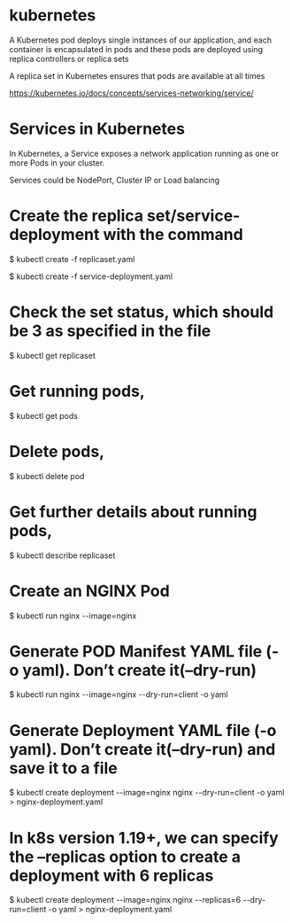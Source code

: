 ﻿# kubernetes

A Kubernetes pod deploys single instances of our application, and each container is encapsulated in pods and these pods are deployed using replica controllers or replica sets

A replica set in Kubernetes ensures that pods are available at all times

https://kubernetes.io/docs/concepts/services-networking/service/

# Services in Kubernetes 

In Kubernetes, a Service exposes a network application running as one or more Pods in your cluster.

Services could be NodePort, Cluster IP or Load balancing

# Create the replica set/service-deployment with the command

$ kubectl create -f replicaset.yaml

$ kubectl create -f service-deployment.yaml

# Check the set status, which should be 3 as specified in the file

$ kubectl get replicaset

# Get running pods,

$ kubectl get pods 

# Delete pods,

$ kubectl delete pod

# Get further details about running pods,

$ kubectl describe replicaset <name of replicaset>

# Create an NGINX Pod

$ kubectl run nginx --image=nginx

# Generate POD Manifest YAML file (-o yaml). Don’t create it(–dry-run)

$ kubectl run nginx --image=nginx --dry-run=client -o yaml

# Generate Deployment YAML file (-o yaml). Don’t create it(–dry-run) and save it to a file

$ kubectl create deployment --image=nginx nginx --dry-run=client -o yaml > nginx-deployment.yaml

# In k8s version 1.19+, we can specify the –replicas option to create a deployment with 6 replicas

$ kubectl create deployment --image=nginx nginx --replicas=6 --dry-run=client -o yaml > nginx-deployment.yaml

